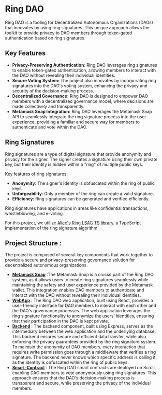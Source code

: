 # Ring DAO

Ring DAO is a tooling for Decentralized Autonomous Organizations (DAOs) that innovates by using ring signatures. This unique approach allows the toolkit to provide privacy to DAO members through token-gated authentication based on ring signatures.

## Key Features

- **Privacy-Preserving Authentication:** Ring DAO leverages ring signatures to enable token-gated authentication, allowing members to interact with the DAO without revealing their individual identities.
- **Secure Voting System:** The project also innovates by incorporating ring signatures into the DAO's voting system, enhancing the privacy and security of the decision-making process.
-  **Decentralized Governance:** Ring DAO is designed to empower DAO members with a decentralized governance model, where decisions are made collectively and transparently.
-  **Metamask Snap Integration:** Ring DAO leverages the Metamask Snap API to seamlessly integrate the ring signature process into the user experience, providing a familiar and secure way for members to authenticate and vote within the DAO.

## Ring Signatures 
Ring signatures are a type of digital signature that provide anonymity and privacy for the signer. The signer creates a signature using their own private key, but their identity is hidden within a "ring" of multiple public keys.

Key features of ring signatures:

- **Anonymity**: The signer's identity is obfuscated within the ring of public keys.
- **Unforgeability**: Only a member of the ring can create a valid signature.
- **Efficiency**: Ring signatures can be generated and verified efficiently.

Ring signatures have applications in areas like confidential transactions, whistleblowing, and e-voting.

For this project, we utilize [Alice's Ring LSAG TS library](https://github.com/Cypher-Laboratory/Alice-s-Ring-LSAG-TS), a TypeScript implementation of the ring signature algorithm. 

## Project Structure :

The project is composed of several key components that work together to provide a secure and privacy-preserving governance solution for decentralized autonomous organizations. 
- [**Metamask Snap**](https://github.com/ring-dao/LSAG-snap) :The Metamask Snap is a crucial part of the Ring DAO system, as it allows users to create ring signatures seamlessly while maintaining the safety and user experience provided by the Metamask wallet. This integration enables DAO members to authenticate and interact with the DAO without revealing their individual identities.
- [**WebApp**](https://github.com/ring-dao/web_app) : The Ring DAO web application, built using React, provides a user-friendly interface for DAO members to interact with each other and the DAO's governance processes. The web application leverages the ring signature functionality to anonymize the users' identities, ensuring that their participation in the DAO is kept private.
- [**Backend**](https://github.com/ring-dao/backend) : The backend component, built using Express, serves as the intermediary between the web application and the underlying database. This backend ensures secure and efficient data transfer, while also enforcing the privacy guarantees provided by the ring signature system.
To maintain the anonymity of DAO members, every interaction that requires write permission goes through a middleware that verifies a ring signature. The backend never knows which specific address is calling it, as the identity is obfuscated within the ring of public keys. 
- [**Smart-Contract**](https://github.com/ring-dao/LSAG-evm-verifier) : The Ring DAO smart contracts are deployed on Scroll, enabling DAO members to vote anonymously using ring signatures. This approach ensures that the DAO's decision-making process is transparent and secure, while preserving the privacy of the individual members.
